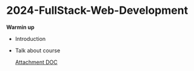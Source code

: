 # 2024-FullStack-Web-Development

**Warmin up**

- Introduction
- Talk about course

  [Attachment DOC](https://docs.google.com/document/d/1SSTrv4jbhpEW_OyUNsIwkgYTDSF92fG8bjwRXI-ub1M/edit?usp=sharing)
